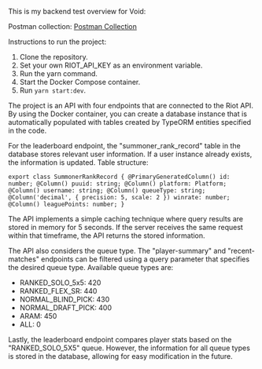 This is my backend test overview for Void:

Postman collection:
[Postman Collection](https://blue-resonance-754135.postman.co/workspace/Team-Workspace~1d1621fe-fc22-4b1d-83e0-d466924669fc/collection/27000041-c4cef10d-c1c3-498f-9570-4eab0db548f3?action=share&creator=27000041)

Instructions to run the project:

1. Clone the repository.
2. Set your own RIOT_API_KEY as an environment variable.
3. Run the yarn command.
4. Start the Docker Compose container.
5. Run `yarn start:dev`.

The project is an API with four endpoints that are connected to the Riot API. By using the Docker container, you can create a database instance that is automatically populated with tables created by TypeORM entities specified in the code.

For the leaderboard endpoint, the "summoner_rank_record" table in the database stores relevant user information. If a user instance already exists, the information is updated. Table structure:

`export class SummonerRankRecord {
  @PrimaryGeneratedColumn()
  id: number;
  @Column()
  puuid: string;
  @Column()
  platform: Platform;
  @Column()
  username: string;
  @Column()
  queueType: string;
  @Column('decimal', { precision: 5, scale: 2 })
  winrate: number;
  @Column()
  leaguePoints: number;
}`


The API implements a simple caching technique where query results are stored in memory for 5 seconds. If the server receives the same request within that timeframe, the API returns the stored information.

The API also considers the queue type. The "player-summary" and "recent-matches" endpoints can be filtered using a query parameter that specifies the desired queue type. Available queue types are:

- RANKED_SOLO_5x5: 420
- RANKED_FLEX_SR: 440
- NORMAL_BLIND_PICK: 430
- NORMAL_DRAFT_PICK: 400
- ARAM: 450
- ALL: 0

Lastly, the leaderboard endpoint compares player stats based on the "RANKED_SOLO_5X5" queue. However, the information for all queue types is stored in the database, allowing for easy modification in the future.

